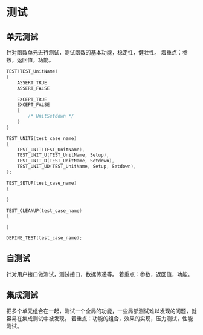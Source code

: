 # 测试

## 单元测试
针对函数单元进行测试，测试函数的基本功能，稳定性，健壮性。
着重点：参数，返回值，功能。

```c
TEST(TEST_UnitName)
{
    ASSERT_TRUE
    ASSERT_FALSE

    EXCEPT_TRUE
    EXCEPT_FALSE
    {
        /* UnitSetdown */
    }
}

TEST_UNITS(test_case_name)
{
    TEST_UNIT(TEST_UnitName),
    TEST_UNIT_U(TEST_UnitName, Setup),
    TEST_UNIT_D(TEST_UnitName, Setdown),
    TEST_UNIT_UD(TEST_UnitName, Setup, Setdown),
};

TEST_SETUP(test_case_name)
{

}

TEST_CLEANUP(test_case_name)
{

}

DEFINE_TEST(test_case_name);
```


## 自测试
针对用户接口做测试，测试接口，数据传递等。
着重点：参数，返回值，功能。

## 集成测试
把多个单元组合在一起，测试一个全局的功能，一些局部测试难以发现的问题，就容易在集成测试中被发现。
着重点：功能的组合，效果的实现，压力测试，性能测试。


